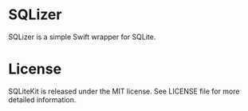 # SQLizer

SQLizer is a simple Swift wrapper for SQLite.

# License

SQLiteKit is released under the MIT license. See LICENSE file for more detailed information.
